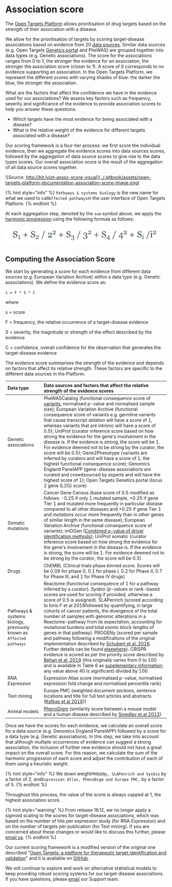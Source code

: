 # Association score

The [Open Targets Platform](https://www.targetvalidation.org/) allows prioritisation of drug targets based on the strength of their association with a disease.

We allow for the prioritisation of targets by scoring target-disease associations based on evidence from 20 [data sources](https://docs.targetvalidation.org/data-sources/). Similar data sources \(e.g. Open Targets [Genetics portal](https://genetics.opentargets.org/) and PheWAS\) are grouped together into data types \(e.g. Genetic associations\). The score for the associations ranges from 0 to 1; the stronger the evidence for an association, the stronger the association score \(closer to 1\). A score of 0 corresponds to no evidence supporting an association. In the Open Targets Platform, we represent the different scores with varying shades of blue: the darker the blue, the stronger the association.

What are the factors that affect the confidence we have in the evidence used for our associations? We assess key factors such as frequency, severity and significance of the evidence to provide association scores to help you answer these questions:

* Which targets have the most evidence for being associated with a disease?
* What is the relative weight of the evidence for different targets associated with a disease?

Our scoring framework is a four-tier process: we first score the individual evidence, then we aggregate the evidence scores into data sources scores, followed by the aggregation of data source scores to give rise to the data types scores. Our overall association score is the result of the aggregation of all data source scores together.

![Source: http://bit.ly/ot-assoc-score-visual](../.gitbook/assets/open-targets-platform-documentation-association-score-image.png)

{% hint style="info" %}
`Pathways & systems biology` is the new name for what we used to call`Affected pathways`in the user interface of Open Targets Platform.
{% endhint %}

At each aggregation step, denoted by the `sum` symbol above, we apply the [harmonic progression](https://en.wikipedia.org/wiki/Harmonic_progression_%28mathematics%29) using the following formula as follows:

![The harmonic sum is used when aggregating scores, sorted by descending score i.e. from higher to lower values.](../.gitbook/assets/screen-shot-2020-01-21-at-14.08.16%20%281%29.png)

## Computing the Association Score <a id="computing-the-association-score"></a>

We start by generating a score for each evidence from different data sources \(e.g. European Variation Archive\) within a data type \(e.g. Genetic associations\). We define the evidence score as:

`s = F * S * C`

where

s = score

F = frequency, the relative occurrence of a target-disease evidence

S = severity, the magnitude or strength of the effect described by the evidence

C = confidence, overall confidence for the observation that generates the target-disease evidence

The evidence score summarises the strength of the evidence and depends on factors that affect its relative strength. These factors are specific to the different data sources in the Platform:

| Data type | Data sources and factors that affect the relative strength of the evidence scores |
| :--- | :--- |
| Genetic associations | PheWASCatalog \(functional consequence score of [variants](https://www.targetvalidation.org/variants), normalised p-value and normalised sample size\); European Variation Archive \(functional consequence score of variants e.g. germline variants that cause transcript ablation will have a score of 1, whereas variants that are intronic will have a score of 0.5\); UniProt \(curator inference score based on how strong the evidence for the gene's involvement in the disease is. If the evidence is strong, the score will be 1. For evidence deemed not to be strong by the curator, the score will be 0.5\); Gene2Phenotype \(variants are inferred by curators and will have a score of 1, the highest functional consequence score\); Genomics England PanelAPP \(gene-disease associations are curated and crowdsourced by experts and will have the highest score of 1\); Open Targets Genetics portal \(locus 2 gene \(L2G\) score\) |
| Somatic mutations | Cancer Gene Census \(base score of 0.5 modified as follows: -0.25 if only 1 mutated sample, +0.25 if gene Tier 1 and mutated more frequently in particular disease compared to all other diseases and +0.25 if gene Tier 1 and mutations occur more frequently than in other genes of similar length in the same disease\); European Variation Archive \(functional consequence score of variants\); intOGen \([Combined q-value of driver identification methods](https://intogen.readthedocs.io/en/latest/drivers_combination.html)\); UniProt somatic \(curator inference score based on how strong the evidence for the gene's involvement in the disease is. If the evidence is strong, the score will be 1. For evidence deemed not to be strong by the curator, the score will be 0.5\) |
| Drugs | ChEMBL \(Clinical trials phase binned score. Scores will be 0.09 for phase 0, 0.1 for phase I, 0.2 for Phase II, 0.7 for Phase III, and 1 for Phase IV drugs\) |
| Pathways & systems biology, previously known as `Affected pathways` | Reactome \(functional consequence of 1 for a pathway inferred by a curator\). Sysbio \(p-values or rank-based scores are used for scoring if provided, otherwise a score of 0.5 is assigned\). SLAPenrich \(scored according to Iorio F et al 2018followed by quantifying, in large cohorts of cancer patients, the divergence of the total number of samples with genomic alterations in a Reactome-pathway from its expectation, accounting for mutational burdens and total exonic block lengths of genes in that pathway\). PROGENy \(scored per sample and pathway following a modifications of the original implementation described by [Schubert et al. 2016](https://europepmc.org/abstract/MED/29295995). Further details can be found [elsewhere](https://github.com/saezlab/progeny)\). CRISPR evidence is scored as per the priority score described by [Behan et al. 2019](https://europepmc.org/abstract/MED/30971826) \(this originally varies from 0 to 100 and is available in Table 6 as [supplementary information](https://www.nature.com/articles/s41586-019-1103-9#Sec44); any value above 40 is significant\) divided by 100. |
| RNA Expression | Expression Atlas score \(normalised p-value, normalised expression fold change and normalised percentile rank\) |
| Text mining | Europe PMC \(weighted document sections, sentence locations and title for full text articles and abstracts \([Kafkas et al 2016](https://europepmc.org/abstract/MED/28587637)\)\) |
| Animal models | [PhenoDigm](https://www.sanger.ac.uk/science/tools/phenodigm) \(similarity score between a mouse model and a human disease described by [Smedley et al 2013](https://europepmc.org/abstract/MED/23660285)\) |

Once we have the scores for each evidence, we calculate an overall score for a data source \(e.g. Genomics England PanelAPP\) followed by a score for a data type \(e.g. Genetic associations\). In this step, we take into account that although multiple occurrences of evidence can suggest a strong association, the inclusion of further new evidence should not have a great impact on the overall score. For this reason, we calculate the sum of the harmonic progression of each score and adjust the contribution of each of them using a heuristic weight.

{% hint style="info" %}
We down weight`PROGENy, SLAPenrich and Sysbio` by a factor of 2, and`Expression Atlas, PhenoDigm and Europe PMC,` by a factor of 5.
{% endhint %}

Throughout this process, the value of the score is always capped at 1, the highest association score.

{% hint style="warning" %}
From release 18.12, we no longer apply a sigmoid scaling to the scores for target-disease associations, which was based on the number of hits per expression study \(for RNA Expression\) and on the number of targets per publication \(for Text mining\). If you are concerned about these changes or would like to discuss this further, please [email us](mailto:support@targetvalidation.org).
{% endhint %}

Our current scoring framework is a modified version of the original one described "[Open Targets: a platform for therapeutic target identification and validation](https://academic.oup.com/nar/article/45/D1/D985/2605745)" and it is available on [GitHub](https://github.com/opentargets/data_pipeline/blob/master/mrtarget/modules/EvidenceString.py).

We will continue to explore and work on alternative statistical models to keep providing robust scoring systems for our target-disease associations. If you have questions, please [email](mailto:support@targetvalidation.org) our Support team.

